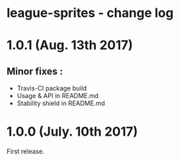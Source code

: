 # league-sprites - change log

# 1.0.1 (Aug. 13th 2017)

## **Minor fixes :**

* Travis-CI package build
* Usage & API in README.md
* Stability shield in README.md

# 1.0.0 (July. 10th 2017)

First release.
